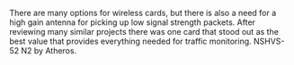 There are many options for wireless cards, but there is also a need for a high gain antenna
for picking up low signal strength packets. After reviewing many similar projects there was one
card that stood out as the best value that provides everything needed for traffic monitoring.
NSHVS-52 N2 by Atheros.
